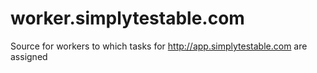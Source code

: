 worker.simplytestable.com
========================

Source for workers to which tasks for http://app.simplytestable.com are assigned